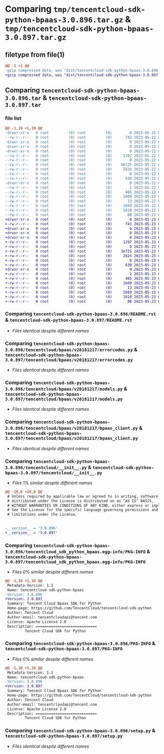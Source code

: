 # Comparing `tmp/tencentcloud-sdk-python-bpaas-3.0.896.tar.gz` & `tmp/tencentcloud-sdk-python-bpaas-3.0.897.tar.gz`

## filetype from file(1)

```diff
@@ -1 +1 @@
-gzip compressed data, was "dist/tencentcloud-sdk-python-bpaas-3.0.896.tar", last modified: Mon May 22 00:16:01 2023, max compression
+gzip compressed data, was "dist/tencentcloud-sdk-python-bpaas-3.0.897.tar", last modified: Tue May 23 02:15:13 2023, max compression
```

## Comparing `tencentcloud-sdk-python-bpaas-3.0.896.tar` & `tencentcloud-sdk-python-bpaas-3.0.897.tar`

### file list

```diff
@@ -1,19 +1,19 @@
-drwxr-xr-x   0 root         (0) root         (0)        0 2023-05-22 00:16:01.000000 tencentcloud-sdk-python-bpaas-3.0.896/
--rw-r--r--   0 root         (0) root         (0)      743 2023-05-22 00:16:01.000000 tencentcloud-sdk-python-bpaas-3.0.896/README.rst
-drwxr-xr-x   0 root         (0) root         (0)        0 2023-05-22 00:16:01.000000 tencentcloud-sdk-python-bpaas-3.0.896/tencentcloud/
-drwxr-xr-x   0 root         (0) root         (0)        0 2023-05-22 00:16:01.000000 tencentcloud-sdk-python-bpaas-3.0.896/tencentcloud/bpaas/
-drwxr-xr-x   0 root         (0) root         (0)        0 2023-05-22 00:16:01.000000 tencentcloud-sdk-python-bpaas-3.0.896/tencentcloud/bpaas/v20181217/
--rw-r--r--   0 root         (0) root         (0)     1297 2023-05-22 00:16:01.000000 tencentcloud-sdk-python-bpaas-3.0.896/tencentcloud/bpaas/v20181217/errorcodes.py
--rw-r--r--   0 root         (0) root         (0)        0 2023-05-22 00:16:01.000000 tencentcloud-sdk-python-bpaas-3.0.896/tencentcloud/bpaas/v20181217/__init__.py
--rw-r--r--   0 root         (0) root         (0)    16725 2023-05-22 00:16:01.000000 tencentcloud-sdk-python-bpaas-3.0.896/tencentcloud/bpaas/v20181217/models.py
--rw-r--r--   0 root         (0) root         (0)     2824 2023-05-22 00:16:01.000000 tencentcloud-sdk-python-bpaas-3.0.896/tencentcloud/bpaas/v20181217/bpaas_client.py
--rw-r--r--   0 root         (0) root         (0)        0 2023-05-22 00:16:01.000000 tencentcloud-sdk-python-bpaas-3.0.896/tencentcloud/bpaas/__init__.py
--rw-r--r--   0 root         (0) root         (0)      630 2023-05-22 00:16:01.000000 tencentcloud-sdk-python-bpaas-3.0.896/tencentcloud/__init__.py
-drwxr-xr-x   0 root         (0) root         (0)        0 2023-05-22 00:16:01.000000 tencentcloud-sdk-python-bpaas-3.0.896/tencentcloud_sdk_python_bpaas.egg-info/
--rw-r--r--   0 root         (0) root         (0)        1 2023-05-22 00:16:01.000000 tencentcloud-sdk-python-bpaas-3.0.896/tencentcloud_sdk_python_bpaas.egg-info/dependency_links.txt
--rw-r--r--   0 root         (0) root         (0)      465 2023-05-22 00:16:01.000000 tencentcloud-sdk-python-bpaas-3.0.896/tencentcloud_sdk_python_bpaas.egg-info/SOURCES.txt
--rw-r--r--   0 root         (0) root         (0)     1669 2023-05-22 00:16:01.000000 tencentcloud-sdk-python-bpaas-3.0.896/tencentcloud_sdk_python_bpaas.egg-info/PKG-INFO
--rw-r--r--   0 root         (0) root         (0)       13 2023-05-22 00:16:01.000000 tencentcloud-sdk-python-bpaas-3.0.896/tencentcloud_sdk_python_bpaas.egg-info/top_level.txt
--rw-r--r--   0 root         (0) root         (0)     1669 2023-05-22 00:16:01.000000 tencentcloud-sdk-python-bpaas-3.0.896/PKG-INFO
--rw-r--r--   0 root         (0) root         (0)     1010 2023-05-22 00:16:01.000000 tencentcloud-sdk-python-bpaas-3.0.896/setup.py
--rw-r--r--   0 root         (0) root         (0)       88 2023-05-22 00:16:01.000000 tencentcloud-sdk-python-bpaas-3.0.896/setup.cfg
+drwxr-xr-x   0 root         (0) root         (0)        0 2023-05-23 02:15:13.000000 tencentcloud-sdk-python-bpaas-3.0.897/
+-rw-r--r--   0 root         (0) root         (0)      743 2023-05-23 02:15:13.000000 tencentcloud-sdk-python-bpaas-3.0.897/README.rst
+drwxr-xr-x   0 root         (0) root         (0)        0 2023-05-23 02:15:13.000000 tencentcloud-sdk-python-bpaas-3.0.897/tencentcloud/
+drwxr-xr-x   0 root         (0) root         (0)        0 2023-05-23 02:15:13.000000 tencentcloud-sdk-python-bpaas-3.0.897/tencentcloud/bpaas/
+drwxr-xr-x   0 root         (0) root         (0)        0 2023-05-23 02:15:13.000000 tencentcloud-sdk-python-bpaas-3.0.897/tencentcloud/bpaas/v20181217/
+-rw-r--r--   0 root         (0) root         (0)     1297 2023-05-23 02:15:13.000000 tencentcloud-sdk-python-bpaas-3.0.897/tencentcloud/bpaas/v20181217/errorcodes.py
+-rw-r--r--   0 root         (0) root         (0)        0 2023-05-23 02:15:13.000000 tencentcloud-sdk-python-bpaas-3.0.897/tencentcloud/bpaas/v20181217/__init__.py
+-rw-r--r--   0 root         (0) root         (0)    16725 2023-05-23 02:15:13.000000 tencentcloud-sdk-python-bpaas-3.0.897/tencentcloud/bpaas/v20181217/models.py
+-rw-r--r--   0 root         (0) root         (0)     2824 2023-05-23 02:15:13.000000 tencentcloud-sdk-python-bpaas-3.0.897/tencentcloud/bpaas/v20181217/bpaas_client.py
+-rw-r--r--   0 root         (0) root         (0)        0 2023-05-23 02:15:13.000000 tencentcloud-sdk-python-bpaas-3.0.897/tencentcloud/bpaas/__init__.py
+-rw-r--r--   0 root         (0) root         (0)      630 2023-05-23 02:15:13.000000 tencentcloud-sdk-python-bpaas-3.0.897/tencentcloud/__init__.py
+drwxr-xr-x   0 root         (0) root         (0)        0 2023-05-23 02:15:13.000000 tencentcloud-sdk-python-bpaas-3.0.897/tencentcloud_sdk_python_bpaas.egg-info/
+-rw-r--r--   0 root         (0) root         (0)        1 2023-05-23 02:15:13.000000 tencentcloud-sdk-python-bpaas-3.0.897/tencentcloud_sdk_python_bpaas.egg-info/dependency_links.txt
+-rw-r--r--   0 root         (0) root         (0)      465 2023-05-23 02:15:13.000000 tencentcloud-sdk-python-bpaas-3.0.897/tencentcloud_sdk_python_bpaas.egg-info/SOURCES.txt
+-rw-r--r--   0 root         (0) root         (0)     1669 2023-05-23 02:15:13.000000 tencentcloud-sdk-python-bpaas-3.0.897/tencentcloud_sdk_python_bpaas.egg-info/PKG-INFO
+-rw-r--r--   0 root         (0) root         (0)       13 2023-05-23 02:15:13.000000 tencentcloud-sdk-python-bpaas-3.0.897/tencentcloud_sdk_python_bpaas.egg-info/top_level.txt
+-rw-r--r--   0 root         (0) root         (0)     1669 2023-05-23 02:15:13.000000 tencentcloud-sdk-python-bpaas-3.0.897/PKG-INFO
+-rw-r--r--   0 root         (0) root         (0)     1010 2023-05-23 02:15:13.000000 tencentcloud-sdk-python-bpaas-3.0.897/setup.py
+-rw-r--r--   0 root         (0) root         (0)       88 2023-05-23 02:15:13.000000 tencentcloud-sdk-python-bpaas-3.0.897/setup.cfg
```

### Comparing `tencentcloud-sdk-python-bpaas-3.0.896/README.rst` & `tencentcloud-sdk-python-bpaas-3.0.897/README.rst`

 * *Files identical despite different names*

### Comparing `tencentcloud-sdk-python-bpaas-3.0.896/tencentcloud/bpaas/v20181217/errorcodes.py` & `tencentcloud-sdk-python-bpaas-3.0.897/tencentcloud/bpaas/v20181217/errorcodes.py`

 * *Files identical despite different names*

### Comparing `tencentcloud-sdk-python-bpaas-3.0.896/tencentcloud/bpaas/v20181217/models.py` & `tencentcloud-sdk-python-bpaas-3.0.897/tencentcloud/bpaas/v20181217/models.py`

 * *Files identical despite different names*

### Comparing `tencentcloud-sdk-python-bpaas-3.0.896/tencentcloud/bpaas/v20181217/bpaas_client.py` & `tencentcloud-sdk-python-bpaas-3.0.897/tencentcloud/bpaas/v20181217/bpaas_client.py`

 * *Files identical despite different names*

### Comparing `tencentcloud-sdk-python-bpaas-3.0.896/tencentcloud/__init__.py` & `tencentcloud-sdk-python-bpaas-3.0.897/tencentcloud/__init__.py`

 * *Files 1% similar despite different names*

```diff
@@ -10,8 +10,8 @@
 # Unless required by applicable law or agreed to in writing, software
 # distributed under the License is distributed on an "AS IS" BASIS,
 # WITHOUT WARRANTIES OR CONDITIONS OF ANY KIND, either express or implied.
 # See the License for the specific language governing permissions and
 # limitations under the License.
 
 
-__version__ = '3.0.896'
+__version__ = '3.0.897'
```

### Comparing `tencentcloud-sdk-python-bpaas-3.0.896/tencentcloud_sdk_python_bpaas.egg-info/PKG-INFO` & `tencentcloud-sdk-python-bpaas-3.0.897/tencentcloud_sdk_python_bpaas.egg-info/PKG-INFO`

 * *Files 0% similar despite different names*

```diff
@@ -1,10 +1,10 @@
 Metadata-Version: 1.1
 Name: tencentcloud-sdk-python-bpaas
-Version: 3.0.896
+Version: 3.0.897
 Summary: Tencent Cloud Bpaas SDK for Python
 Home-page: https://github.com/TencentCloud/tencentcloud-sdk-python
 Author: Tencent Cloud
 Author-email: tencentcloudapi@tencent.com
 License: Apache License 2.0
 Description: ============================
         Tencent Cloud SDK for Python
```

### Comparing `tencentcloud-sdk-python-bpaas-3.0.896/PKG-INFO` & `tencentcloud-sdk-python-bpaas-3.0.897/PKG-INFO`

 * *Files 0% similar despite different names*

```diff
@@ -1,10 +1,10 @@
 Metadata-Version: 1.1
 Name: tencentcloud-sdk-python-bpaas
-Version: 3.0.896
+Version: 3.0.897
 Summary: Tencent Cloud Bpaas SDK for Python
 Home-page: https://github.com/TencentCloud/tencentcloud-sdk-python
 Author: Tencent Cloud
 Author-email: tencentcloudapi@tencent.com
 License: Apache License 2.0
 Description: ============================
         Tencent Cloud SDK for Python
```

### Comparing `tencentcloud-sdk-python-bpaas-3.0.896/setup.py` & `tencentcloud-sdk-python-bpaas-3.0.897/setup.py`

 * *Files identical despite different names*

